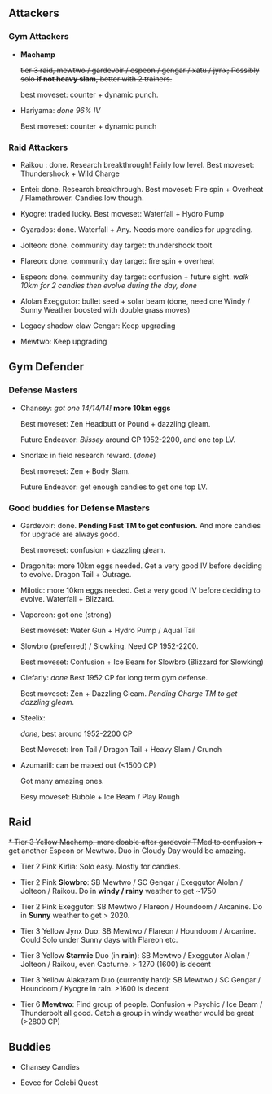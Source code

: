 ## Attackers

### Gym Attackers

* **Machamp**

  ~~tier 3 raid,  mewtwo / gardevoir / espeon / gengar / xatu / jynx; Possibly solo **if not heavy slam**, better with 2 trainers.~~
  
  best moveset: counter + dynamic punch.

* Hariyama: *done 96% IV*

  Best moveset: counter + dynamic punch

### Raid Attackers

* Raikou : done. Research breakthrough! Fairly low level. Best moveset: Thundershock + Wild Charge

* Entei: done. Research breakthrough. Best moveset: Fire spin + Overheat / Flamethrower. Candies low though.

* Kyogre: traded lucky. Best moveset: Waterfall + Hydro Pump

* Gyarados: done. Waterfall + Any. Needs more candies for upgrading.

* Jolteon: done. community day target: thundershock tbolt
 
* Flareon: done. community day target: fire spin + overheat 

* Espeon: done. community day target: confusion + future sight. *walk 10km for 2 candies then evolve during the day, done*

* Alolan Exeggutor: bullet seed + solar beam (done, need one Windy / Sunny Weather boosted with double grass moves)

* Legacy shadow claw Gengar: Keep upgrading

* Mewtwo: Keep upgrading


## Gym Defender

### Defense Masters

* Chansey: *got one 14/14/14!* **more 10km eggs**
  
  Best moveset: Zen Headbutt or Pound + dazzling gleam.
  
  Future Endeavor: *Blissey* around CP 1952-2200, and one top LV.

* Snorlax: in field research reward. (*done*)

  Best moveset: Zen + Body Slam.
  
  Future Endeavor: get enough candies to get one top LV.

### Good buddies for Defense Masters

* Gardevoir: done. **Pending Fast TM to get confusion.** And more candies for upgrade are always good.

  Best moveset: confusion + dazzling gleam.
  
* Dragonite: more 10km eggs needed. Get a very good IV before deciding to evolve. Dragon Tail + Outrage.
  
* Milotic: more 10km eggs needed. Get a very good IV before deciding to evolve. Waterfall + Blizzard.

* Vaporeon: got one (strong)
  
  Best moveset: Water Gun + Hydro Pump / Aqual Tail
  
* Slowbro (preferred) / Slowking. Need CP 1952-2200.

  Best moveset: Confusion + Ice Beam for Slowbro (Blizzard for Slowking)
  
* Clefariy: *done* Best 1952 CP for long term gym defense.

  Best moveset: Zen + Dazzling Gleam. *Pending Charge TM to get dazzling gleam.*

* Steelix:

  *done*, best around 1952-2200 CP
  
  Best Moveset: Iron Tail / Dragon Tail + Heavy Slam / Crunch

* Azumarill: can be maxed out (<1500 CP)

  Got many amazing ones. 
  
  Besy moveset: Bubble + Ice Beam / Play Rough

  
## Raid

~~* Tier 3 Yellow Machamp: more doable after gardevoir TMed to confusion + get another Espeon or Mewtwo. Duo in Cloudy Day would be amazing.~~

* Tier 2 Pink Kirlia: Solo easy. Mostly for candies.

* Tier 2 Pink **Slowbro**: SB Mewtwo / SC Gengar / Exeggutor Alolan / Jolteon / Raikou. Do in **windy / rainy** weather to get ~1750

* Tier 2 Pink Exeggutor: SB Mewtwo / Flareon / Houndoom / Arcanine. Do in **Sunny** weather to get > 2020.

* Tier 3 Yellow Jynx Duo: SB Mewtwo / Flareon / Houndoom / Arcanine. Could Solo under Sunny days with Flareon etc.

* Tier 3 Yellow **Starmie** Duo (in **rain**): SB Mewtwo / Exeggutor Alolan / Jolteon / Raikou, even Cacturne. > 1270 (1600) is decent

* Tier 3 Yellow Alakazam Duo (currently hard): SB Mewtwo / SC Gengar / Houndoom / Kyogre in rain. >1600 is decent

* Tier 6 **Mewtwo**: Find group of people. Confusion + Psychic / Ice Beam / Thunderbolt all good. Catch a group in windy weather would be great (>2800 CP)

## Buddies

* Chansey Candies

* Eevee for Celebi Quest
